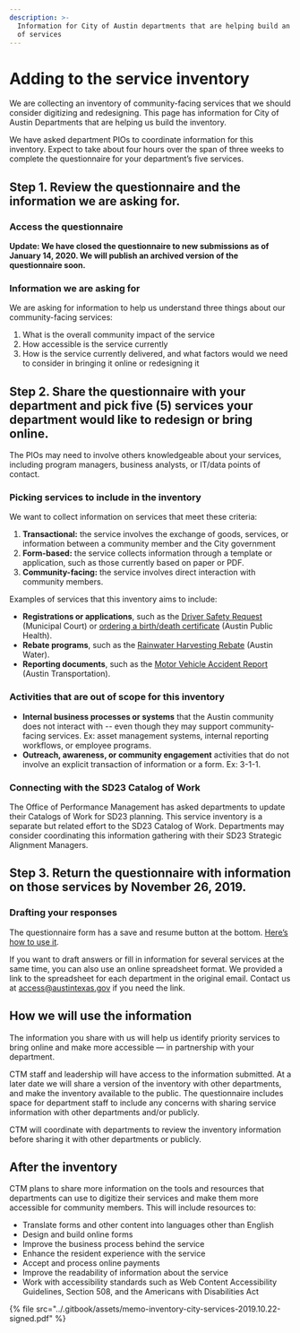 ```yaml
---
description: >-
  Information for City of Austin departments that are helping build an inventory
  of services
---
```


# Adding to the service inventory

We are collecting an inventory of community-facing services that we should consider digitizing and redesigning. This page has information for City of Austin Departments that are helping us build the inventory.

We have asked department PIOs to coordinate information for this inventory. Expect to take about four hours over the span of three weeks to complete the questionnaire for your department’s five services. 

## **Step 1. Review the questionnaire and the information we are asking for.**

### **Access the questionnaire**

**Update: We have closed the questionnaire to new submissions as of January 14, 2020. We will publish an archived version of the questionnaire soon.** 

### **Information we are asking for**

We are asking for information to help us understand three things about our community-facing services:

1. What is the overall community impact of the service
2. How accessible is the service currently
3. How is the service currently delivered, and what factors would we need to consider in bringing it online or redesigning it

## **Step 2. Share the questionnaire with your department and pick five \(5\) services your department would like to redesign or bring online.**

The PIOs may need to involve others knowledgeable about your services, including program managers, business analysts, or IT/data points of contact. 

### **Picking services to include in the inventory**

We want to collect information on services that meet these criteria:

1. **Transactional:** the service involves the exchange of goods, services, or information between a community member and the City government
2. **Form-based:** the service collects information through a template or application, such as those currently based on paper or PDF. 
3. **Community-facing:** the service involves direct interaction with community members.

Examples of services that this inventory aims to include:

* **Registrations or applications**, such as the [Driver Safety Request](http://www.austintexas.gov/sites/default/files/files/Municipal_Court/DeferredDisposition_Driver_Safety_Course.pdf) \(Municipal Court\) or [ordering a birth/death certificate](http://www.austintexas.gov/sites/default/files/files/Health/VitalRecords/OVR_Walkin_App_English4-16.pdf) \(Austin Public Health\). 
* **Rebate programs**, such as the [Rainwater Harvesting Rebate](http://www.austintexas.gov/sites/default/files/files/Water/Conservation/Rebates_and_Programs/Rainwater_Harvesting_Rebate_Guidelines_and_Application.pdf) \(Austin Water\).
* **Reporting documents**, such as the [Motor Vehicle Accident Report](http://www.austintexas.gov/sites/default/files/files/Transportation/Parking/Accident_Rpt.pdf) \(Austin Transportation\).

### Activities that are **out of scope** for this inventory

* **Internal business processes or systems** that the Austin community does not interact with -- even though they may support community-facing services. Ex: asset management systems, internal reporting workflows, or employee programs.
* **Outreach, awareness, or community engagement** activities that do not involve an explicit transaction of information or a form. Ex: 3-1-1.

### **Connecting with the SD23 Catalog of Work**

The Office of Performance Management has asked departments to update their Catalogs of Work for SD23 planning. This service inventory is a separate but related effort to the SD23 Catalog of Work. Departments may consider coordinating this information gathering with their SD23 Strategic Alignment Managers. 

## **Step 3. Return the questionnaire with information on those services by November 26, 2019.** 

### **Drafting your responses**

The questionnaire form has a save and resume button at the bottom. [Here’s how to use it](https://help.formstack.com/hc/en-us/articles/360019204632-Allowing-Users-to-Save-Resume-Forms).

If you want to draft answers or fill in information for several services at the same time, you can also use an online spreadsheet format. We provided a link to the spreadsheet for each department in the original email. Contact us at [access@austintexas.gov](mailto:access@austintexas.gov) if you need the link. 

## **How we will use the information**

The information you share with us will help us identify priority services to bring online and make more accessible — in partnership with your department. 

CTM staff and leadership will have access to the information submitted. At a later date we will share a version of the inventory with other departments, and make the inventory available to the public. The questionnaire includes space for department staff to include any concerns with sharing service information with other departments and/or publicly. 

CTM will coordinate with departments to review the inventory information before sharing it with other departments or publicly.

## **After the inventory**

CTM plans to share more information on the tools and resources that departments can use to digitize their services and make them more accessible for community members. This will include resources to:  


* Translate forms and other content into languages other than English
* Design and build online forms
* Improve the business process behind the service
* Enhance the resident experience with the service
* Accept and process online payments
* Improve the readability of information about the service
* Work with accessibility standards such as Web Content Accessibility Guidelines, Section 508, and the Americans with Disabilities Act

{% file src="../.gitbook/assets/memo-inventory-city-services-2019.10.22-signed.pdf" %}




